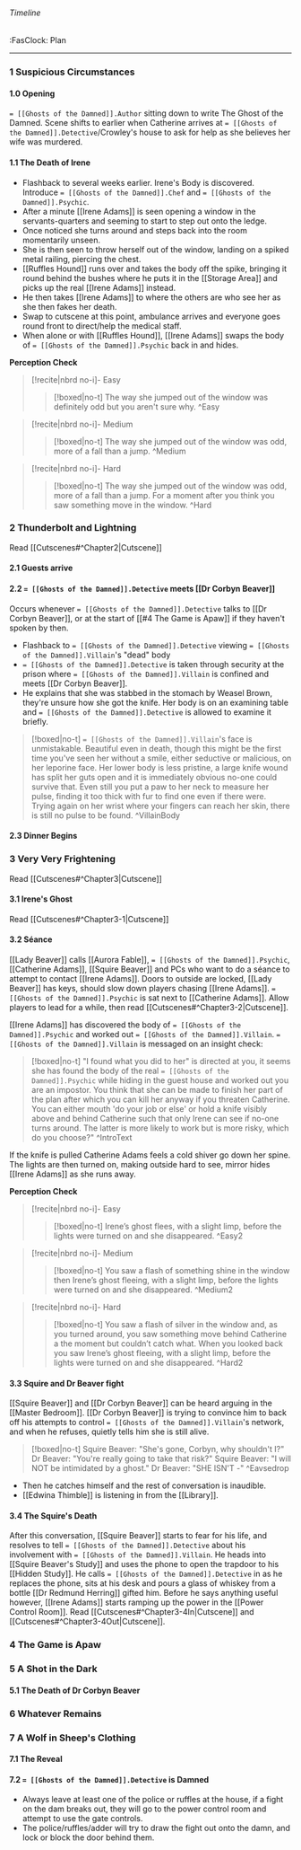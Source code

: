 ###### Timeline
<span class="sub2">:FasClock: Plan</span>

---

### 1 Suspicious Circumstances
#### 1.0 Opening
`= [[Ghosts of the Damned]].Author` sitting down to write The Ghost of the Damned. Scene shifts to earlier when Catherine arrives at `= [[Ghosts of the Damned]].Detective`/Crowley's house to ask for help as she believes her wife was murdered.
#### 1.1 The Death of Irene
- Flashback to several weeks earlier. Irene's Body is discovered. Introduce `= [[Ghosts of the Damned]].Chef` and `= [[Ghosts of the Damned]].Psychic`.
- After a minute ⁠[[Irene Adams]] is seen opening a window in the ⁠servants-quarters and seeming to start to step out onto the ledge.
- Once noticed she turns around and steps back into the room momentarily unseen. 
- She is then seen to throw herself out of the window, landing on a spiked metal railing, piercing the chest.
- [[Ruffles Hound]] runs over and takes the body off the spike, bringing it round behind the bushes where he puts it in the ⁠[[Storage Area]] and picks up ⁠the real [[Irene Adams]] instead. 
- He then takes ⁠[[Irene Adams]] to where the others are who see her as she then fakes her death. 
- Swap to cutscene at this point, ambulance arrives and everyone goes round front to direct/help the medical staff. ⁠
- When alone or with [[Ruffles Hound]], ⁠[[Irene Adams]] swaps the body of ⁠`= [[Ghosts of the Damned]].Psychic` back in and hides.

**Perception Check**

> [!recite|nbrd no-i]- Easy
> <br>
> 
>> [!boxed|no-t]
>> The way she jumped out of the window was definitely odd but you aren't sure why.
>^Easy

> [!recite|nbrd no-i]- Medium
> <br>
> 
>> [!boxed|no-t]
>> The way she jumped out of the window was odd, more of a fall than a jump.
>^Medium

> [!recite|nbrd no-i]- Hard
> <br>
> 
>> [!boxed|no-t]
>> The way she jumped out of the window was odd, more of a fall than a jump. For a moment after you think you saw something move in the window.
>^Hard

### 2 Thunderbolt and Lightning
Read [[Cutscenes#^Chapter2|Cutscene]]
#### 2.1 Guests arrive
#### 2.2 `= [[Ghosts of the Damned]].Detective` meets [[Dr Corbyn Beaver]] 
Occurs whenever `= [[Ghosts of the Damned]].Detective` talks to [[Dr Corbyn Beaver]], or at the start of [[#4 The Game is Apaw]] if they haven't spoken by then.
- Flashback to `= [[Ghosts of the Damned]].Detective` viewing `= [[Ghosts of the Damned]].Villain`'s "dead" body
- `= [[Ghosts of the Damned]].Detective` is taken through security at the prison where ⁠`= [[Ghosts of the Damned]].Villain` is confined and meets ⁠[[Dr Corbyn Beaver]].
- He explains that she was stabbed in the stomach by Weasel Brown, they're unsure how she got the knife. Her body is on an examining table and ⁠`= [[Ghosts of the Damned]].Detective` is allowed to examine it briefly.

> [!boxed|no-t]
> `= [[Ghosts of the Damned]].Villain`'s face is unmistakable. Beautiful even in death, though this might be the first time you've seen her without a smile, either seductive or malicious, on her leporine face. Her lower body is less pristine, a large knife wound has split her guts open and it is immediately obvious no-one could survive that. Even still you put a paw to her neck to measure her pulse, finding it too thick with fur to find one even if there were. Trying again on her wrist where your fingers can reach her skin, there is still no pulse to be found.
>^VillainBody

#### 2.3 Dinner Begins
### 3 Very Very Frightening
Read [[Cutscenes#^Chapter3|Cutscene]]
#### 3.1 Irene's Ghost
Read [[Cutscenes#^Chapter3-1|Cutscene]]
#### 3.2 Séance
[[Lady Beaver]] calls [[Aurora Fable]], `= [[Ghosts of the Damned]].Psychic`, [[Catherine Adams]], [[Squire Beaver]] and PCs who want to do a séance to attempt to contact [[Irene Adams]]. Doors to outside are locked, [[Lady Beaver]] has keys, should slow down players chasing [[Irene Adams]]. `= [[Ghosts of the Damned]].Psychic` is sat next to [[Catherine Adams]]. Allow players to lead for a while, then read [[Cutscenes#^Chapter3-2|Cutscene]].

[[Irene Adams]] has discovered the body of `= [[Ghosts of the Damned]].Psychic` and worked out `= [[Ghosts of the Damned]].Villain`. `= [[Ghosts of the Damned]].Villain` is messaged on an insight check:
> [!boxed|no-t]
> "I found what you did to her" is directed at you, it seems she has found the body of the real `= [[Ghosts of the Damned]].Psychic` while hiding in the guest house and worked out you are an impostor. You think that she can be made to finish her part of the plan after which you can kill her anyway if you threaten Catherine. You can either mouth 'do your job or else' or hold a knife visibly above and behind Catherine such that only Irene can see if no-one turns around. The latter is more likely to work but is more risky, which do you choose?"
>^IntroText

If the knife is pulled Catherine Adams feels a cold shiver go down her spine. The lights are then turned on, making outside hard to see, mirror hides [[Irene Adams]] as she runs away.

**Perception Check**

> [!recite|nbrd no-i]- Easy
> <br>
> 
>> [!boxed|no-t]
>> Irene’s ghost flees, with a slight limp, before the lights were turned on and she disappeared.
>^Easy2

> [!recite|nbrd no-i]- Medium
> <br>
> 
>> [!boxed|no-t]
>> You saw a flash of something shine in the window then Irene’s ghost fleeing, with a slight limp, before the lights were turned on and she disappeared.
>^Medium2

> [!recite|nbrd no-i]- Hard
> <br>
> 
>> [!boxed|no-t]
>> You saw a flash of silver in the window and, as you turned around, you saw something move behind Catherine a the moment but couldn’t catch what. When you looked back you saw Irene’s ghost fleeing, with a slight limp, before the lights were turned on and she disappeared.
>^Hard2

#### 3.3 Squire and Dr Beaver fight
[[Squire Beaver]] and ⁠[[Dr Corbyn Beaver]] can be heard arguing in the [[Master Bedroom]]. [[Dr Corbyn Beaver]] is trying to convince him to back off his attempts to control `= [[Ghosts of the Damned]].Villain`'s network, and when he refuses, quietly tells him she is still alive.

> [!boxed|no-t]
> Squire Beaver: "She's gone, Corbyn, why shouldn't I?"
> Dr Beaver: "You're really going to take that risk?" 
> Squire Beaver: "I will NOT be intimidated by a ghost."
> Dr Beaver: "SHE ISN'T -"
>^Eavsedrop
- Then he catches himself and the rest of conversation is inaudible.
- [[Edwina Thimble]] is listening in from the [[Library]].
#### 3.4 The Squire's Death
After this conversation, [[Squire Beaver]] starts to fear for his life, and resolves to tell `= [[Ghosts of the Damned]].Detective` about his involvement with `= [[Ghosts of the Damned]].Villain`. He heads into [[Squire Beaver's Study]] and uses the phone to open the trapdoor to his [[Hidden Study]]. He calls `= [[Ghosts of the Damned]].Detective` in as he replaces the phone, sits at his desk and pours a glass of whiskey from a bottle [[Dr Redmund Herring]] gifted him. Before he says anything useful however, [[Irene Adams]] starts ramping up the power in the [[Power Control Room]]. Read [[Cutscenes#^Chapter3-4In|Cutscene]] and [[Cutscenes#^Chapter3-4Out|Cutscene]].
### 4 The Game is Apaw
### 5 A Shot in the Dark
#### 5.1 The Death of Dr Corbyn Beaver
### 6 Whatever Remains
### 7 A Wolf in Sheep's Clothing
#### 7.1 The Reveal
#### 7.2 `= [[Ghosts of the Damned]].Detective` is Damned
- Always leave at least one of the police or ruffles at the house, if a fight on the dam breaks out, they will go to the power control room and attempt to use the gate controls.
- The police/ruffles/adder will try to draw the fight out onto the damn, and lock or block the door behind them.